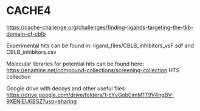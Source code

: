 # CACHE4
https://cache-challenge.org/challenges/finding-ligands-targeting-the-tkb-domain-of-cblb

Experimental hits can be found in:
ligand_files/CBLB_inhibitors_vsF.sdf
and
CBLB_inhibitors.csv

Molecular libraries for potential hits can be found here:
https://enamine.net/compound-collections/screening-collection
HTS collection 

Google drive with decoys and other useful files:
https://drive.google.com/drive/folders/1-cYvGob0imM1T9V4ngBV-9XENIEU6BSZ?usp=sharing

